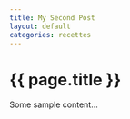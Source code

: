 ```yaml
---
title: My Second Post
layout: default
categories: recettes
---
```


# {{ page.title }}

Some sample content...